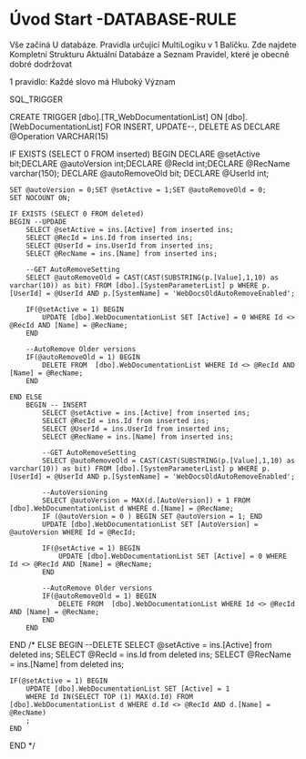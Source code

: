 ﻿# Úvod   Start -DATABASE-RULE  

Vše začíná U databáze. 
Pravidla určující MultiLogiku v 1 Balíčku.
Zde najdete Kompletní Strukturu Aktuální Databáze
a Seznam Pravidel, které je obecně dobré dodržovat

1 pravidlo: Každé slovo má Hluboký Význam

SQL_TRIGGER


CREATE   TRIGGER [dbo].[TR_WebDocumentationList] ON [dbo].[WebDocumentationList]
FOR INSERT, UPDATE--, DELETE
AS
DECLARE @Operation VARCHAR(15)
 
IF EXISTS (SELECT 0 FROM inserted)
BEGIN
	DECLARE @setActive bit;DECLARE @autoVersion int;DECLARE @RecId int;DECLARE @RecName varchar(150);
	DECLARE @autoRemoveOld bit; DECLARE @UserId int;
	

	SET @autoVersion = 0;SET @setActive = 1;SET @autoRemoveOld = 0;
	SET NOCOUNT ON;

    IF EXISTS (SELECT 0 FROM deleted)
    BEGIN --UPDADE
		SELECT @setActive = ins.[Active] from inserted ins;
		SELECT @RecId = ins.Id from inserted ins;
		SELECT @UserId = ins.UserId from inserted ins;
		SELECT @RecName = ins.[Name] from inserted ins;

		--GET AutoRemoveSetting
		SELECT @autoRemoveOld = CAST(CAST(SUBSTRING(p.[Value],1,10) as varchar(10)) as bit) FROM [dbo].[SystemParameterList] p WHERE p.[UserId] = @UserId AND p.[SystemName] = 'WebDocsOldAutoRemoveEnabled';

		IF(@setActive = 1) BEGIN
			UPDATE [dbo].WebDocumentationList SET [Active] = 0 WHERE Id <> @RecId AND [Name] = @RecName; 		
		END

		--AutoRemove Older versions
		IF(@autoRemoveOld = 1) BEGIN
			DELETE FROM  [dbo].WebDocumentationList WHERE Id <> @RecId AND [Name] = @RecName; 		
		END

	END ELSE
		BEGIN -- INSERT
			SELECT @setActive = ins.[Active] from inserted ins;
			SELECT @RecId = ins.Id from inserted ins;
			SELECT @UserId = ins.UserId from inserted ins;
			SELECT @RecName = ins.[Name] from inserted ins;

			--GET AutoRemoveSetting
			SELECT @autoRemoveOld = CAST(CAST(SUBSTRING(p.[Value],1,10) as varchar(10)) as bit) FROM [dbo].[SystemParameterList] p WHERE p.[UserId] = @UserId AND p.[SystemName] = 'WebDocsOldAutoRemoveEnabled';

			--AutoVersioning
			SELECT @autoVersion = MAX(d.[AutoVersion]) + 1 FROM [dbo].WebDocumentationList d WHERE d.[Name] = @RecName;
			IF (@autoVersion = 0 ) BEGIN SET @autoVersion = 1; END
			UPDATE [dbo].WebDocumentationList SET [AutoVersion] = @autoVersion WHERE Id = @RecId;

			IF(@setActive = 1) BEGIN
				UPDATE [dbo].WebDocumentationList SET [Active] = 0 WHERE Id <> @RecId AND [Name] = @RecName; 		
			END
			
			--AutoRemove Older versions
			IF(@autoRemoveOld = 1) BEGIN
				DELETE FROM  [dbo].WebDocumentationList WHERE Id <> @RecId AND [Name] = @RecName; 		
			END
		END
END /* ELSE 
BEGIN --DELETE
	SELECT @setActive = ins.[Active] from deleted ins;
	SELECT @RecId = ins.Id from deleted ins;
	SELECT @RecName = ins.[Name] from deleted ins;

	IF(@setActive = 1) BEGIN
		UPDATE [dbo].WebDocumentationList SET [Active] = 1 
		WHERE Id IN(SELECT TOP (1) MAX(d.Id) FROM [dbo].WebDocumentationList d WHERE d.Id <> @RecId AND d.[Name] = @RecName)
		;
	END
END
*/
